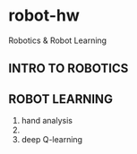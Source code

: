 # robot-hw
Robotics &amp; Robot Learning

## INTRO TO ROBOTICS

## ROBOT LEARNING
1. hand analysis
2. 
3. deep Q-learning
